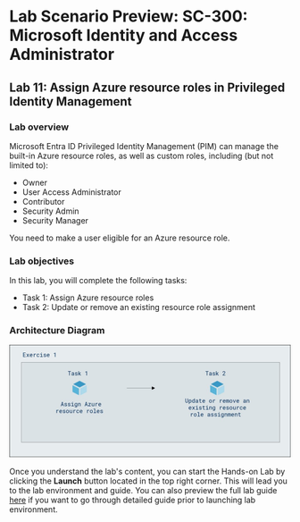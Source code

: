 # Lab Scenario Preview: SC-300:  Microsoft Identity and Access Administrator 

## Lab 11: Assign Azure resource roles in Privileged Identity Management

### Lab overview

Microsoft Entra ID Privileged Identity Management (PIM) can manage the built-in Azure resource roles, as well as custom roles, including (but not limited to):

- Owner
- User Access Administrator
- Contributor
- Security Admin
- Security Manager

You need to make a user eligible for an Azure resource role.

### Lab objectives
In this lab, you will complete the following tasks:

+ Task 1: Assign Azure resource roles
+ Task 2: Update or remove an existing resource role assignment

### Architecture Diagram

   ![](./media/arch11.png)


Once you understand the lab's content, you can start the Hands-on Lab by clicking the **Launch** button located in the top right corner. This will lead you to the lab environment and guide. You can also preview the full lab guide [here](https://experience.cloudlabs.ai/#/labguidepreview/0520fca7-780d-47c2-bae3-b303ad2e66b7) if you want to go through detailed guide prior to launching lab environment.
